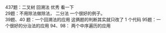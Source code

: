 437题：二叉树 回溯法  优秀  看一下  
29题：不用除法做除法， 二分法 一个很好的例子。  
39题、40 题：一个回溯法的应用 这俩题的判断其实就只改了 1 个代码
95题：一个很好的分治法的应用
94、98： 两个中序遍历的应用